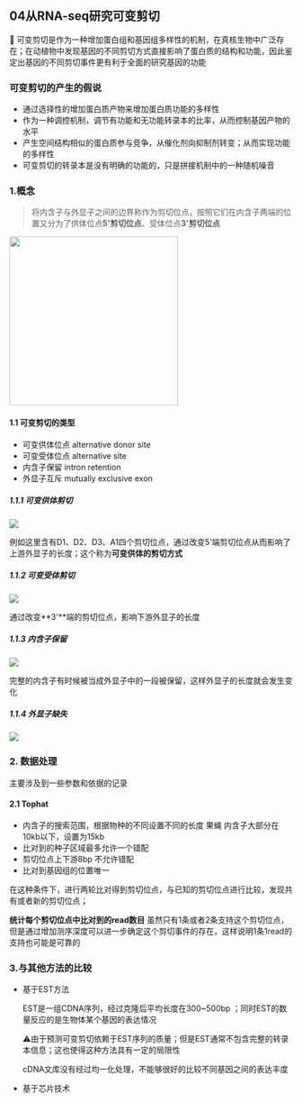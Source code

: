 ## 04从RNA-seq研究可变剪切

:bullettrain_front: 可变剪切是作为一种增加蛋白组和基因组多样性的机制，在真核生物中广泛存在；在动植物中发现基因的不同剪切方式直接影响了蛋白质的结构和功能，因此鉴定出基因的不同剪切事件更有利于全面的研究基因的功能

### 可变剪切的产生的假说

+ 通过选择性的增加蛋白质产物来增加蛋白质功能的多样性
+ 作为一种调控机制，调节有功能和无功能转录本的比率，从而控制基因产物的水平
+ 产生空间结构相似的蛋白质参与竞争，从催化剂向抑制剂转变；从而实现功能的多样性
+ 可变剪切的转录本是没有明确的功能的，只是拼接机制中的一种随机噪音

### 1.概念

> 将内含子与外显子之间的边界称作为剪切位点，按照它们在内含子两端的位置又分为了供体位点**5'剪切位点**、受体位点**3'剪切位点**





<img src="https://43423.oss-cn-beijing.aliyuncs.com/img/20190919213644.png" height=300px/>

#### 1.1 可变剪切的类型

+ 可变供体位点 alternative donor site
+ 可变受体位点 alternative site
+ 内含子保留 intron retention
+ 外显子互斥 mutually exclusive exon



##### 1.1.1 可变供体剪切

<img src="https://43423.oss-cn-beijing.aliyuncs.com/img/20190919214203.png"/>

例如这里含有D1、D2、D3、A1四个剪切位点，通过改变5'端剪切位点从而影响了上游外显子的长度；这个称为**可变供体的剪切方式**

##### 1.1.2 可变受体剪切

<img src="https://43423.oss-cn-beijing.aliyuncs.com/img/20190919214456.png"/>

通过改变**3'**端的剪切位点，影响下游外显子的长度

##### 1.1.3 内含子保留

<img src="https://43423.oss-cn-beijing.aliyuncs.com/img/20190919214936.png"/>

完整的内含子有时候被当成外显子中的一段被保留，这样外显子的长度就会发生变化 

##### 1.1.4 外显子缺失

<img src="https://43423.oss-cn-beijing.aliyuncs.com/img/20190919215845.png"/>



### 2. 数据处理

主要涉及到一些参数和依据的记录

#### 2.1 Tophat

+ 内含子的搜索范围，根据物种的不同设置不同的长度 果蝇 内含子大部分在10kb以下，设置为15kb
+ 比对到的种子区域最多允许一个错配
+ 剪切位点上下游8bp 不允许错配
+ 比对到基因组的位置唯一

在这种条件下，进行两轮比对得到剪切位点，与已知的剪切位点进行比较，发现共有或者新的剪切位点；

**统计每个剪切位点中比对到的read数目** 虽然只有1条或者2条支持这个剪切位点，但是通过增加测序深度可以进一步确定这个剪切事件的存在，这样说明1条1read的支持也可能是可靠的



### 3.与其他方法的比较

+ 基于EST方法

  EST是一组CDNA序列，经过克隆后平均长度在300~500bp ；同时EST的数量反应的是生物体某个基因的表达情况

  :warning:由于预测可变剪切依赖于EST序列的质量；但是EST通常不包含完整的转录本信息；这也使得这种方法具有一定的局限性

  cDNA文库没有经过均一化处理，不能够很好的比较不同基因之间的表达丰度

+ 基于芯片技术







